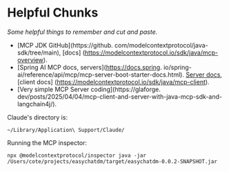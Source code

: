 # Helpful Chunks

_Some helpful things to remember and cut and paste._

- [MCP JDK GitHub](https://github.
  com/modelcontextprotocol/java-sdk/tree/main), [docs]
  (https://modelcontextprotocol.io/sdk/java/mcp-overview).
- [Spring AI MCP docs, servers](https://docs.spring.
  io/spring-ai/reference/api/mcp/mcp-server-boot-starter-docs.html). [Server 
  docs](https://modelcontextprotocol.io/sdk/java/mcp-server), [client docs]
  (https://modelcontextprotocol.io/sdk/java/mcp-client).
- [Very simple MCP Server coding](https://glaforge.
  dev/posts/2025/04/04/mcp-client-and-server-with-java-mcp-sdk-and-langchain4j/).

Claude's directory is: 

```~/Library/Application\ Support/Claude/```

Running the MCP inspector:

```npx @modelcontextprotocol/inspector java -jar /Users/cote/projects/easychatdm/target/easychatdm-0.0.2-SNAPSHOT.jar```